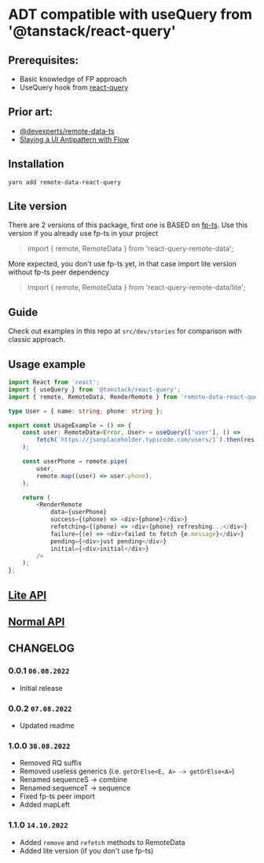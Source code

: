 # ADT compatible with useQuery from '@tanstack/react-query'

## Prerequisites:
* Basic knowledge of FP approach
* UseQuery hook from [react-query](https://github.com/tanstack/query)

## Prior art:
* [@devexperts/remote-data-ts](https://github.com/devexperts/remote-data-ts)
* [Slaying a UI Antipattern with Flow](https://medium.com/@gcanti/slaying-a-ui-antipattern-with-flow-5eed0cfb627b)

## Installation
`yarn add remote-data-react-query`

## Lite version

There are 2 versions of this package, first one is BASED on [fp-ts](https://github.com/gcanti/fp-ts). Use this version if you already use fp-ts in your project
> import { remote, RemoteData } from 'react-query-remote-data';

More expected, you don't use fp-ts yet, in that case import lite version without fp-ts peer dependency
> import { remote, RemoteData } from 'react-query-remote-data/lite';

## Guide
Check out examples in this repo at `src/dev/stories` for comparison with classic approach.


## Usage example
```typescript jsx
import React from 'react';
import { useQuery } from '@tanstack/react-query';
import { remote, RemoteData, RenderRemote } from 'remote-data-react-query/lite';

type User = { name: string; phone: string };

export const UsageExample = () => {
    const user: RemoteData<Error, User> = useQuery(['user'], () =>
        fetch(`https://jsonplaceholder.typicode.com/users/1`).then(res => res.json()),
    );

    const userPhone = remote.pipe(
        user,
        remote.map((user) => user.phone),
    );

    return (
        <RenderRemote
            data={userPhone}
            success={(phone) => <div>{phone}</div>}
            refetching={(phone) => <div>{phone} refreshing...</div>}
            failure={(e) => <div>failed to fetch {e.message}</div>}
            pending={<div>just pending</div>}
            initial={<div>initial</div>}
        />
    );
};
```

## [Lite API](https://github.com/wintpann/remote-data-react-query/blob/main/API.lite.md)
## [Normal API](https://github.com/wintpann/remote-data-react-query/blob/main/API.md)

## CHANGELOG

### 0.0.1 `06.08.2022`
* Initial release

### 0.0.2 `07.08.2022`
* Updated readme

### 1.0.0 `30.08.2022`
* Removed RQ suffix
* Removed useless generics (i.e. `getOrElse<E, A> -> getOrElse<A>`)
* Renamed sequenceS -> combine
* Renamed sequenceT -> sequence
* Fixed fp-ts peer import
* Added mapLeft

### 1.1.0 `14.10.2022`
* Added `remove` and `refetch` methods to RemoteData
* Added lite version (if you don't use fp-ts)
